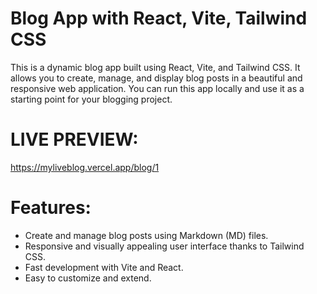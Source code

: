 # Blog App with React, Vite, Tailwind CSS

This is a dynamic blog app built using React, Vite, and Tailwind CSS.
It allows you to create, manage, and display blog posts in a beautiful and responsive web application. 
You can run this app locally and use it as a starting point for your blogging project.

# LIVE PREVIEW:
https://myliveblog.vercel.app/blog/1

# Features:

- Create and manage blog posts using Markdown (MD) files.
- Responsive and visually appealing user interface thanks to Tailwind CSS.
- Fast development with Vite and React.
- Easy to customize and extend.


